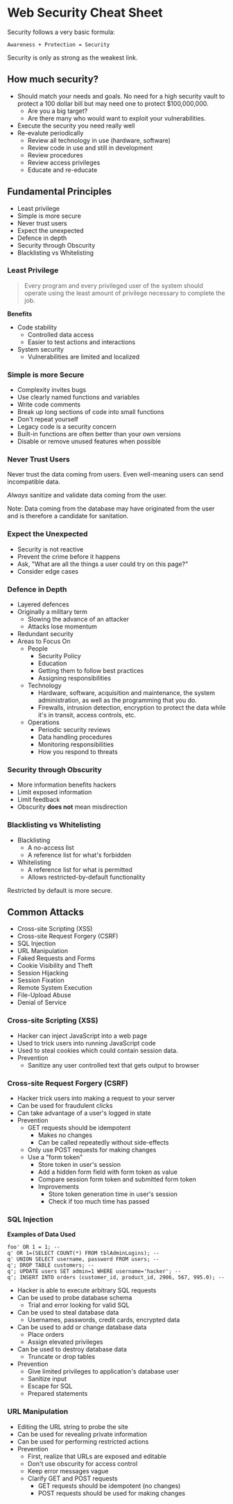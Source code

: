 # Web Security Cheat Sheet

Security follows a very basic formula:

    Awareness + Protection = Security

Security is only as strong as the weakest link.


## How much security?

* Should match your needs and goals. No need for a high security vault to
  protect a 100 dollar bill but may need one to protect $100,000,000.
  + Are you a big target?
  + Are there many who would want to exploit your vulnerabilities.
* Execute the security you need really well
* Re-evalute periodically
  + Review all technology in use (hardware, software)
  + Review code in use and still in development
  + Review procedures
  + Review access privileges
  + Educate and re-educate


## Fundamental Principles

* Least privilege
* Simple is more secure
* Never trust users
* Expect the unexpected
* Defence in depth
* Security through Obscurity
* Blacklisting vs Whitelisting

### Least Privilege

> Every program and every privileged user of the system should operate using the least
> amount of privilege necessary to complete the job.

**Benefits**

* Code stability
  + Controlled data access
  + Easier to test actions and interactions
* System security
  + Vulnerabilities are limited and localized

### Simple is more Secure

* Complexity invites bugs
* Use clearly named functions and variables
* Write code comments
* Break up long sections of code into small functions
* Don't repeat yourself
* Legacy code is a security concern
* Built-in functions are often better than your own versions
* Disable or remove unused features when possible

### Never Trust Users

Never trust the data coming from users.  Even well-meaning users can send
incompatible data.

_Always_ sanitize and validate data coming from the user.

Note: Data coming from the database may have originated from the user and is
therefore a candidate for sanitation.

### Expect the Unexpected

* Security is not reactive
* Prevent the crime before it happens
* Ask, "What are all the things a user could try on this page?"
* Consider edge cases

### Defence in Depth

* Layered defences
* Originally a military term
  + Slowing the advance of an attacker
  + Attacks lose momentum
* Redundant security
* Areas to Focus On
  + People
    - Security Policy
    - Education
    - Getting them to follow best practices
    - Assigning responsibilities
  + Technology
    - Hardware, software, acquisition and maintenance, the system administration, as
      well as the programming that you do.
    - Firewalls, intrusion detection, encryption to protect the data while it's in
      transit, access controls, etc.
  + Operations
    - Periodic security reviews
    - Data handling procedures
    - Monitoring responsibilities
    - How you respond to threats

### Security through Obscurity

* More information benefits hackers
* Limit exposed information
* Limit feedback
* Obscurity **does not** mean misdirection

### Blacklisting vs Whitelisting

* Blacklisting
  + A no-access list
  + A reference list for what's forbidden
* Whitelisting
  + A reference list for what is permitted
  + Allows restricted-by-default functionality

Restricted by default is more secure.


## Common Attacks

* Cross-site Scripting (XSS)
* Cross-site Request Forgery (CSRF)
* SQL Injection
* URL Manipulation
* Faked Requests and Forms
* Cookie Visibility and Theft
* Session Hijacking
* Session Fixation
* Remote System Execution
* File-Upload Abuse
* Denial of Service

### Cross-site Scripting (XSS)

* Hacker can inject JavaScript into a web page
* Used to trick users into running JavaScript code
* Used to steal cookies which could contain session data.
* Prevention
  + Sanitize any user controlled text that gets output to browser

### Cross-site Request Forgery (CSRF)

* Hacker trick users into making a request to your server
* Can be used for fraudulent clicks
* Can take advantage of a user's logged in state
* Prevention
  + GET requests should be idempotent
    - Makes no changes
    - Can be called repeatedly without side-effects
  + Only use POST requests for making changes
  + Use a "form token"
    - Store token in user's session
    - Add a hidden form field with form token as value
    - Compare session form token and submitted form token
    - Improvements
      * Store token generation time in user's session
      * Check if too much time has passed

### SQL Injection

**Examples of Data Used**

    foo' OR 1 = 1; --
    q' OR 1=(SELECT COUNT(*) FROM tblAdminLogins); --
    q' UNION SELECT username, password FROM users; --
    q'; DROP TABLE customers; --
    q'; UPDATE users SET admin=1 WHERE username='hacker'; --
    q'; INSERT INTO orders (customer_id, product_id, 2906, 567, 995.0); --

* Hacker is able to execute arbitrary SQL requests
* Can be used to probe database schema
  + Trial and error looking for valid SQL
* Can be used to steal database data
  + Usernames, passwords, credit cards, encrypted data
* Can be used to add or change database data
  + Place orders
  + Assign elevated privileges
* Can be used to destroy database data
  + Truncate or drop tables
* Prevention
  + Give limited privileges to application's database user
  + Sanitize input
  + Escape for SQL
  + Prepared statements

### URL Manipulation

* Editing the URL string to probe the site
* Can be used for revealing private information
* Can be used for performing restricted actions
* Prevention
  + First, realize that URLs are exposed and editable
  + Don't use obscurity for access control
  + Keep error messages vague
  + Clarify GET and POST requests
    - GET requests should be idempotent (no changes)
    - POST requests should be used for making changes
